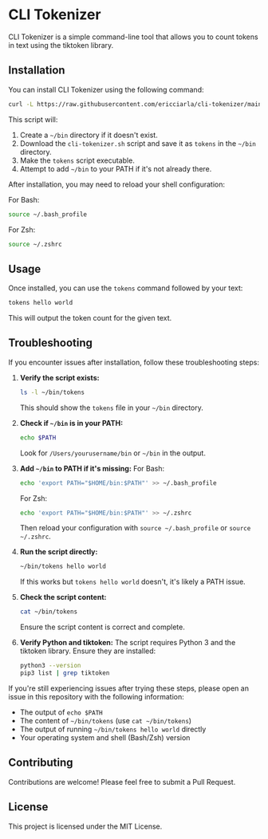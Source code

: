 # CLI Tokenizer

CLI Tokenizer is a simple command-line tool that allows you to count tokens in text using the tiktoken library.

## Installation

You can install CLI Tokenizer using the following command:

```bash
curl -L https://raw.githubusercontent.com/ericciarla/cli-tokenizer/main/install-cli-tokenizer.sh | bash
```

This script will:
1. Create a `~/bin` directory if it doesn't exist.
2. Download the `cli-tokenizer.sh` script and save it as `tokens` in the `~/bin` directory.
3. Make the `tokens` script executable.
4. Attempt to add `~/bin` to your PATH if it's not already there.

After installation, you may need to reload your shell configuration:

For Bash:
```bash
source ~/.bash_profile
```

For Zsh:
```bash
source ~/.zshrc
```

## Usage

Once installed, you can use the `tokens` command followed by your text:

```bash
tokens hello world
```

This will output the token count for the given text.

## Troubleshooting

If you encounter issues after installation, follow these troubleshooting steps:

1. **Verify the script exists:**
   ```bash
   ls -l ~/bin/tokens
   ```
   This should show the `tokens` file in your `~/bin` directory.

2. **Check if `~/bin` is in your PATH:**
   ```bash
   echo $PATH
   ```
   Look for `/Users/yourusername/bin` or `~/bin` in the output.

3. **Add `~/bin` to PATH if it's missing:**
   For Bash:
   ```bash
   echo 'export PATH="$HOME/bin:$PATH"' >> ~/.bash_profile
   ```
   For Zsh:
   ```bash
   echo 'export PATH="$HOME/bin:$PATH"' >> ~/.zshrc
   ```
   Then reload your configuration with `source ~/.bash_profile` or `source ~/.zshrc`.

4. **Run the script directly:**
   ```bash
   ~/bin/tokens hello world
   ```
   If this works but `tokens hello world` doesn't, it's likely a PATH issue.

5. **Check the script content:**
   ```bash
   cat ~/bin/tokens
   ```
   Ensure the script content is correct and complete.

6. **Verify Python and tiktoken:**
   The script requires Python 3 and the tiktoken library. Ensure they are installed:
   ```bash
   python3 --version
   pip3 list | grep tiktoken
   ```

If you're still experiencing issues after trying these steps, please open an issue in this repository with the following information:
- The output of `echo $PATH`
- The content of `~/bin/tokens` (use `cat ~/bin/tokens`)
- The output of running `~/bin/tokens hello world` directly
- Your operating system and shell (Bash/Zsh) version

## Contributing

Contributions are welcome! Please feel free to submit a Pull Request.

## License

This project is licensed under the MIT License.
